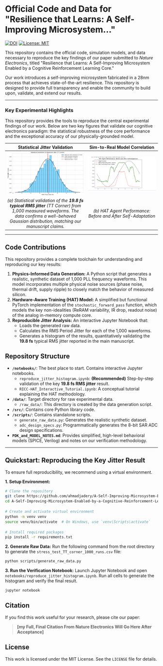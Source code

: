 # Official Code and Data for "Resilience that Learns: A Self-Improving Microsystem..."

[![DOI](https://zenodo.org/badge/DOI/10.5281/zenodo.17359781.svg)](https://doi.org/10.5281/zenodo.17359781)
[![License: MIT](https://img.shields.io/badge/License-MIT-yellow.svg)](https://opensource.org/licenses/MIT)

This repository contains the official code, simulation models, and data necessary to reproduce the key findings of our paper submitted to *Nature Electronics*, titled "Resilience that Learns: A Self-Improving Microsystem Enabled by a Cognitive Reinforcement Learning Core." 


Our work introduces a self-improving microsystem fabricated in a 28nm process that achieves state-of-the-art resilience. This repository is designed to provide full transparency and enable the community to build upon, validate, and extend our results.

---
### **Key Experimental Highlights**

This repository provides the tools to reproduce the central experimental findings of our work. Below are two key figures that validate our cognitive electronics paradigm: the statistical robustness of the core performance and the exceptional accuracy of our physically-grounded model.

| **Statistical Jitter Validation** | **Sim-to-Real Model Correlation** |
|:---:|:---:|
| ![Jitter Histogram Thumbnail](histogram_thumbnail.png) | ![Correlation Plot Thumbnail](correlation_plot.png) |
| *(a) Statistical validation of the **19.8 fs typical RMS jitter** (TT Corner) from 1,000 measured waveforms. The data confirms a well-behaved Gaussian distribution, matching our manuscript claims.* | *(b) HAT Agent Performance: Before and After Self-Adaptation* |

---

## Code Contributions

This repository provides a complete toolchain for understanding and reproducing our key results:

1.  **Physics-Informed Data Generation:** A Python script that generates a realistic, synthetic dataset of 1,000 PLL frequency waveforms. This model incorporates multiple physical noise sources (phase noise, thermal drift, supply ripple) to closely match the behavior of measured silicon.
2.  **Hardware-Aware Training (HAT) Model:** A simplified but functional PyTorch implementation of the `stochastic_forward_pass` function, which models the key non-idealities (ReRAM variability, IR drop, readout noise) of the analog in-memory compute core.
3.  **Reproducible Jitter Analysis:** An interactive Jupyter Notebook that:
    *   Loads the generated raw data.
    *   Calculates the RMS Period Jitter for each of the 1,000 waveforms.
    *   Generates a histogram of the results, quantitatively validating the **19.8 fs** typical RMS jitter reported in the main manuscript.

## Repository Structure

*   **`/notebooks/`**: The best place to start. Contains interactive Jupyter notebooks.
    *   `reproduce_jitter_histogram.ipynb`: **(Recommended)** Step-by-step validation of the key **19.8 fs RMS jitter** result.
    *   `RICC-HAT_Interactive_Tutorial.ipynb`: A conceptual tutorial explaining the HAT methodology.
*   **`/data/`**: Target directory for raw experimental data.
    *   `/raw_data/`: This directory is created by the data generation script.
*   **`/src/`**: Contains core Python library code.
*   **`/scripts/`**: Contains standalone scripts.
    *   `generate_raw_data.py`: Generates the realistic synthetic dataset.
    *   `adc_design_specs.py`: Programmatically generates the 8-bit SAR ADC design specifications.
*   **`PDK_and_MODEL_NOTES.md`**: Provides simplified, high-level behavioral models (SPICE, Verilog) and notes on our verification methodology.

---

## Quickstart: Reproducing the Key Jitter Result

To ensure full reproducibility, we recommend using a virtual environment.

**1. Setup Environment:**
```bash
# Clone the repository
git clone https://github.com/ahmadjadery/A-Self-Improving-Microsystem-Enabled-by-a-Cognitive-Reinforcement-Learning-Core.git
cd A-Self-Improving-Microsystem-Enabled-by-a-Cognitive-Reinforcement-Learning-Core

# Create and activate virtual environment
python -m venv venv
source venv/bin/activate  # On Windows, use `venv\Scripts\activate`

# Install required packages
pip install -r requirements.txt
```

**2. Generate Raw Data:**
Run the following command from the root directory to generate the `stress_test_TT_corner_1000_runs.csv` file:
```bash
python scripts/generate_raw_data.py
```

**3. Run the Verification Notebook:**
Launch Jupyter Notebook and open `notebooks/reproduce_jitter_histogram.ipynb`. Run all cells to generate the histogram and verify the final result.
```bash
jupyter notebook
```

## Citation
If you find this work useful for your research, please cite our paper:
> **[my Full, Final Citation From Nature Electronics Will Go Here After Acceptance]**

## License
This work is licensed under the MIT License. See the `LICENSE` file for details.
